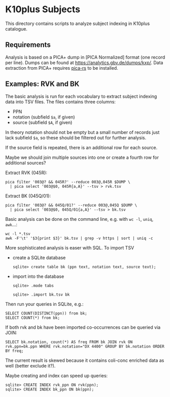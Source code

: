 # K10plus Subjects

This directory contains scripts to analyze subject indexing in K10plus catalogue.

## Requirements

Analysis is based on a PICA+ dump in [PICA Normalized] format (one record per line). Dumps can be found at <https://analytics.gbv.de/dumps/kxp/>. Data extraction from PICA+ requires [pica-rs](https://github.com/deutsche-nationalbibliothek/pica-rs) to be installed.

## Examples: RVK and BK

The basic analysis is run for each vocabulary to extract subject indexing data into TSV files. The files contains three columns:

- PPN
- notation (subfield `$a`, if given)
- source (subfield `$A`, if given)

In theory notation should not be empty but a small number of records just lack subfield `$a`, so these should be filtered out for further analysis.

If the source field is repeated, there is an additional row for each source.

Maybe we should join multiple sources into one or create a fourth row for additional sources?

Extract RVK (045R):

    pica filter '003@? && 045R?' --reduce 003@,045R $DUMP \
      | pica select '003@$0, 045R{a,A}' --tsv > rvk.tsv

Extract BK (045Q/01):

    pica filter '003@? && 045Q/01?' --reduce 003@,045Q $DUMP \
      | pica select '003@$0, 045Q/01{a,A}' --tsv > bk.tsv

Basic analysis can be done on the command line, e.g. with `wc -l`, `uniq`, `awk`...:

    wc -l *.tsv
    awk -F'\t' '$3{print $3}' bk.tsv | grep -v https | sort | uniq -c

More sophisticated analysis is easer with SQL. To import TSV

- create a SQLite database

  `sqlite> create table bk (ppn text, notation text, source text);`
  
- import into the database

  `sqlite> .mode tabs`
  
  `sqlite> .import bk.tsv bk`

Then run your queries in SQLite, e.g.:

    SELECT COUNT(DISTINCT(ppn)) from bk;
    SELECT COUNT(*) from bk;

If both rvk and bk have been imported co-occurrences can be queried via JOIN:

    SELECT bk.notation, count(*) AS freq FROM bk JOIN rvk ON rvk.ppn=bk.ppn WHERE rvk.notation="DX 4400" GROUP BY bk.notation ORDER BY freq;

The current result is skewed because it contains coli-conc enriched data as well (better exclude it?).

Maybe creating and index can speed up queries:

    sqlite> CREATE INDEX rvk_ppn ON rvk(ppn);
    sqlite> CREATE INDEX bk_ppn ON bk(ppn);

